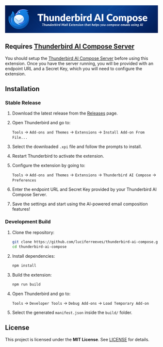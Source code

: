 ![Thunderbird AI Compose Banner](./banner.png)

## Requires [Thunderbird AI Compose Server](https://github.com/luciferreeves/thunderbird-ai-compose-server)
You should setup the [Thunderbird AI Compose Server](https://github.com/luciferreeves/thunderbird-ai-compose-server) before using this extension. Once you have the server running, you will be provided with an endpoint URL and a Secret Key, which you will need to configure the extension.

## Installation 

### Stable Release
1. Download the latest release from the [Releases](https://github.com/luciferreeves/thunderbird-ai-compose/releases) page.
2. Open Thunderbird and go to:

    `Tools` → `Add-ons and Themes` → `Extensions` → `Install Add-on From File...`
3. Select the downloaded `.xpi` file and follow the prompts to install.
4. Restart Thunderbird to activate the extension.
5. Configure the extension by going to:

    `Tools` → `Add-ons and Themes` → `Extensions` → `Thunderbird AI Compose` → `Preferences`
6. Enter the endpoint URL and Secret Key provided by your Thunderbird AI Compose Server.
7. Save the settings and start using the AI-powered email composition features!

### Development Build

1. Clone the repository:

   ```bash
   git clone https://github.com/luciferreeves/thunderbird-ai-compose.git
   cd thunderbird-ai-compose
   ```

2. Install dependencies:

   ```bash
   npm install
   ```

3. Build the extension:

   ```bash
   npm run build
   ```

4. Open Thunderbird and go to:

    `Tools` → `Developer Tools` → `Debug Add-ons` → `Load Temporary Add-on`


5. Select the generated `manifest.json` inside the `build/` folder.

## License

This project is licensed under the **MIT License**. See [LICENSE](./LICENSE) for details.
